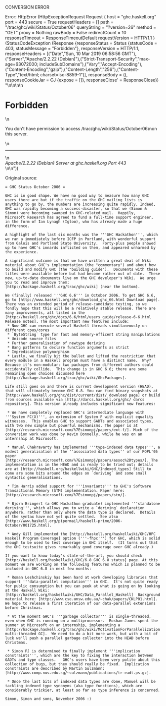 CONVERSION ERROR

Error: HttpError (HttpExceptionRequest Request {
  host                 = "ghc.haskell.org"
  port                 = 443
  secure               = True
  requestHeaders       = []
  path                 = "/trac/ghc/wiki/Status/October06"
  queryString          = "?version=26"
  method               = "GET"
  proxy                = Nothing
  rawBody              = False
  redirectCount        = 10
  responseTimeout      = ResponseTimeoutDefault
  requestVersion       = HTTP/1.1
}
 (StatusCodeException (Response {responseStatus = Status {statusCode = 403, statusMessage = "Forbidden"}, responseVersion = HTTP/1.1, responseHeaders = [("Date","Sun, 10 Mar 2019 06:58:56 GMT"),("Server","Apache/2.2.22 (Debian)"),("Strict-Transport-Security","max-age=63072000; includeSubDomains"),("Vary","Accept-Encoding"),("Content-Encoding","gzip"),("Content-Length","256"),("Content-Type","text/html; charset=iso-8859-1")], responseBody = (), responseCookieJar = CJ {expose = []}, responseClose' = ResponseClose}) "<!DOCTYPE HTML PUBLIC \"-//IETF//DTD HTML 2.0//EN\">\n<html><head>\n<title>403 Forbidden</title>\n</head><body>\n<h1>Forbidden</h1>\n<p>You don't have permission to access /trac/ghc/wiki/Status/October06\non this server.</p>\n<hr>\n<address>Apache/2.2.22 (Debian) Server at ghc.haskell.org Port 443</address>\n</body></html>\n"))

Original source:

```trac
= GHC Status October 2006 =

GHC is in good shape. We have no good way to measure how many GHC
users there are but if the traffic on the GHC mailing lists is
anything to go by, the numbers are increasing quite rapidly. Indeed,
GHC was rapidly becoming a success-disaster, so that we (Simon &
Simon) were becoming swamped in GHC-related mail.  Happily,
Microsoft Research has agreed to fund a full-time support engineer,
in the form of Ian Lynagh (Igloo), who has already made a huge difference.

A highlight of the last six months was the '''GHC Hackathon''', which we ran a immediately before ICFP in Portland, with wonderful support from Galois and Portland State University.  Forty-plus people showed up to have GHC's innards inflicted on them, and appeared unharmed by the experience.

A significant outcome is that we have written a great deal of Wiki material about GHC's implementation (the "commentary") and about how to build and modify GHC (the "building guide").  Documents with these titles were available before but had become rather out of date.  These new, up-to-date documents live on the GHC developer's Wiki.  We urge you to read and improve them:   [http://hackage.haskell.org/trac/ghc/wiki] (near the bottom).

We (finally) released '''GHC 6.6''' in October 2006. To get GHC 6.6, go to [http://www.haskell.org/ghc/download_ghc_66.html Download page]. There was an extended period of release-candidate testing, so we fondly hope that this will be a relatively stable release. There are many improvements, all listed in the [http://haskell.org/ghc/docs/6.6/html/users_guide/release-6-6.html Release notes]. The most important new features include:
 * Now GHC can execute several Haskell threads simultaneously on different cpus/cores
 * `ByteString` type for fast and memory-efficent string manipulations
 * Unicode source files
 * Further generalisation of newtype deriving
 * Bang patterns to declare function arguments as strict
 * Impredicative polymorphism
 * Lastly, we finally bit the bullet and lifted the restriction that every module in a Haskell program must have a distinct name.  Why?  Because it's non-modular: two packages from different authors could accidentally collide.  This change is in GHC 6.6; there are some remaining open choices dicussed here [http://hackage.haskell.org/trac/ghc/wiki/GhcPackages].

Life still goes on and there is current development version (HEAD), that will ultimately become GHC 6.8. You can find binary snapshots at [http://www.haskell.org/ghc/dist/current/dist/ download page] or build from sources available via [http://darcs.haskell.org/ghc/ darcs repository]. This version already includes significant new features:

 * We have completely replaced GHC's intermediate language with '''System FC(X)''', an extension of System F with explicit equality witnesses.  This enables GHC to support GADTs and associated types, with two new simple but powerful mechanisms. The paper is at [http://research.microsoft.com/%7Esimonpj/papers/ext-f/]. Much of the conversion work was done by Kevin Donnelly, while he was on an internship at Microsoft.

 * Manuel Chakravarty has implemented '''type-indexed data types''', a modest generalisation of the ''associated data types'' of our POPL'05 paper  [http://research.microsoft.com/%7Esimonpj/papers/assoc%2Dtypes/]. The implementation is in the HEAD and is ready to be tried out; details are at [http://haskell.org/haskellwiki/GHC/Indexed_types] Still to come are some bits around the edges on `deriving` and some small syntactic generalisations.

 * Tim Harris added support for '''invariants''' to GHC's Software Transactional Memory (STM) implementation. Paper here: [http://research.microsoft.com/%7Esimonpj/papers/stm/].

 * Bjorn Bringert (a GHC Hackathon graduate) implemented '''standalone deriving''', which allows you to write a `deriving` declaration anywhere, rather than only where the data type is declared.  Details of the syntax have not yet quite settled.  See also [http://www.haskell.org/pipermail/haskell-prime/2006-October/001725.html].

 * Andy Gill implemented the [http://haskell.org/haskellwiki/GHC/HPC Haskell Program Coverage] option ('''-fhpc''') for GHC, which is solid enough to be used to test coverage in GHC itself.  (It turns out that the GHC testsuite gives remarkably good coverage over GHC already.)

If you want to know today's state-of-the-art, you should check [http://haskell.org/haskellwiki/GHC/6.8 GHC 6.8 status] page. At this moment we are working on the following features which is planned to be included in GHC 6.8 in next few months:

 * Roman Leshchinskiy has been hard at work developing libraries that support '''data-parallel computation''' in GHC.  It's not quite ready for public consumption but you can peek at what is going on by looking at the Haskell Wiki: [http://haskell.org/haskellwiki/GHC/Data_Parallel_Haskell]  Background material here: [http://www.cse.unsw.edu.au/~chak/papers/CKLP01.html].  We hope to release a first iteration of our data-parallel extensions before Christmas.

 * At the moment GHC's '''garbage collector''' is single-threaded, even when GHC is running on a multiprocessor.  Roshan James spent the summer at Microsoft on an internship, implementing a [http://hackage.haskell.org/trac/ghc/wiki/MotivationForParallelization multi-threaded GC].  We need to do a bit more work, but with a bit of luck we'll push a parallel garbage collector into the HEAD before Christmas.

 * Simon PJ is determined to finally implement '''implication constraints''', which are the key to fixing the interaction between GADTs and type classes.   GHC's users have been very polite about this collection of bugs, but they should really be fixed.  Implication constraints are described by Martin Sulzmann: [http://www.comp.nus.edu.sg/~sulzmann/publications/tr-eadt.ps.gz].

 * Once the last bits of indexed data types are done, Manuel will be tackling indexed type synonyms (aka type functions), which are considerably trickier, at least so far as type inference is concerned.

Simon, Simon and sons, November 2006 :)
```
